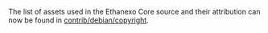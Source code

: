 The list of assets used in the Ethanexo Core source and their attribution can now be found in [contrib/debian/copyright](../contrib/debian/copyright).
